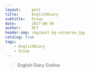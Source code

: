 ```yaml
---
layout:     post
title:      EnglishDiary
subtitle:   Essay
date:       2017-08-30
author:     HCY
header-img: img/post-bg-universe.jpg
catalog: true
tags:
    - EnglishDiary
    - Essay
---
```

> English Diary Outline
